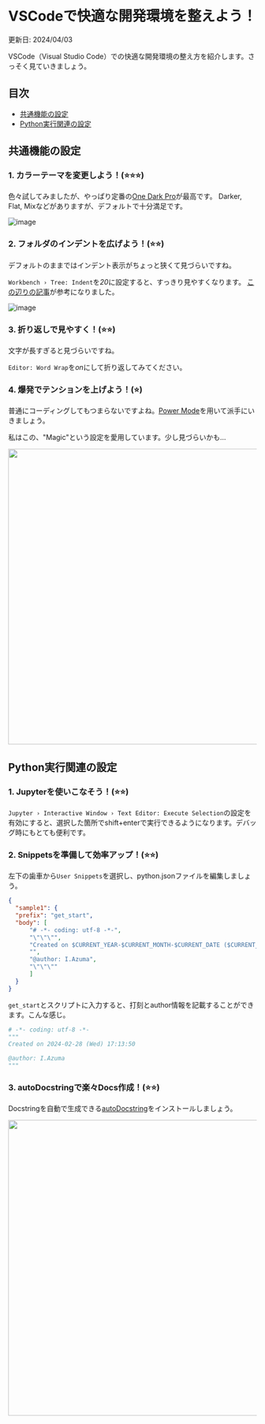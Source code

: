 # VSCodeで快適な開発環境を整えよう！
更新日: 2024/04/03

VSCode（Visual Studio Code）での快適な開発環境の整え方を紹介します。さっそく見ていきましょう。

## 目次
- [共通機能の設定](#共通機能の設定)
- [Python実行関連の設定](#python実行関連の設定)

## 共通機能の設定
### 1. カラーテーマを変更しよう！(⭐⭐⭐)
色々試してみましたが、やっぱり定番の[One Dark Pro](https://marketplace.visualstudio.com/items?itemName=zhuangtongfa.Material-theme)が最高です。
Darker, Flat, Mixなどがありますが、デフォルトで十分満足です。

![image](https://github.com/groovy-phazuma/ML_DL_Notebook/assets/92911852/3b28c2dc-efd7-4c5c-8769-56393e2b9bcc)

### 2. フォルダのインデントを広げよう！(⭐⭐)
デフォルトのままではインデント表示がちょっと狭くて見づらいですね。

```Workbench › Tree: Indent```を*20*に設定すると、すっきり見やすくなります。
[この辺りの記事](https://zenn.dev/ayatokura/articles/vscode-article-7)が参考になりました。

![image](https://github.com/groovy-phazuma/ML_DL_Notebook/assets/92911852/7dcc1a7a-a386-48ba-b3b2-972b4ab0f8d2)

### 3. 折り返しで見やすく！(⭐⭐)
文字が長すぎると見づらいですね。

```Editor: Word Wrap```を*on*にして折り返してみてください。

### 4. 爆発でテンションを上げよう！(⭐)
普通にコーディングしてもつまらないですよね。[Power Mode](https://marketplace.visualstudio.com/items?itemName=hoovercj.vscode-power-mode)を用いて派手にいきましょう。

私はこの、"Magic"という設定を愛用しています。少し見づらいかも...

<img src="https://github.com/groovy-phazuma/ML_DL_Notebook/assets/92911852/0afea6ee-4410-4770-ab9d-8d9991dc0296" width=600>

<br>

## Python実行関連の設定
### 1. Jupyterを使いこなそう！(⭐⭐)
```Jupyter › Interactive Window › Text Editor: Execute Selection```の設定を有効にすると、選択した箇所でshift+enterで実行できるようになります。デバッグ時にもとても便利です。

### 2. Snippetsを準備して効率アップ！(⭐⭐)
左下の歯車から```User Snippets```を選択し、python.jsonファイルを編集しましょう。
```json
{
  "sample1": {
  "prefix": "get_start",
  "body": [
      "# -*- coding: utf-8 -*-",
      "\"\"\"",
      "Created on $CURRENT_YEAR-$CURRENT_MONTH-$CURRENT_DATE ($CURRENT_DAY_NAME_SHORT) $CURRENT_HOUR:$CURRENT_MINUTE:$CURRENT_SECOND",
      "",
      "@author: I.Azuma",
      "\"\"\""
      ]
  }
}
```
```get_start```とスクリプトに入力すると、打刻とauthor情報を記載することができます。こんな感じ。
```Python
# -*- coding: utf-8 -*-
"""
Created on 2024-02-28 (Wed) 17:13:50

@author: I.Azuma
"""
```
### 3. autoDocstringで楽々Docs作成！(⭐⭐)
Docstringを自動で生成できる[autoDocstring](https://marketplace.visualstudio.com/items?itemName=njpwerner.autodocstring)をインストールしましょう。

<img src="https://github.com/groovy-phazuma/ML_DL_Notebook/assets/92911852/150939ce-75cb-4d23-85a7-8af2ddd71297.gif" width=600>


